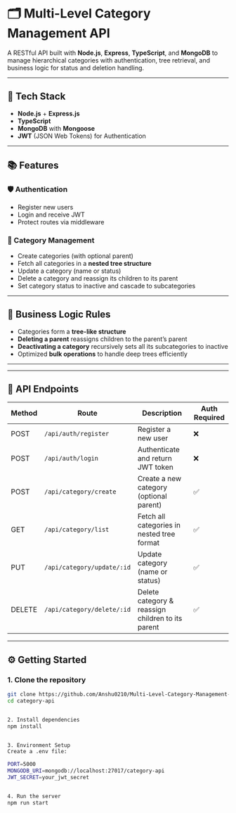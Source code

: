 # 🗂️ Multi-Level Category Management API

A RESTful API built with **Node.js**, **Express**, **TypeScript**, and **MongoDB** to manage hierarchical categories with authentication, tree retrieval, and business logic for status and deletion handling.

---

## 🧰 Tech Stack

- **Node.js** + **Express.js**
- **TypeScript**
- **MongoDB** with **Mongoose**
- **JWT** (JSON Web Tokens) for Authentication

---

## 📚 Features

### 🛡️ Authentication

- Register new users
- Login and receive JWT
- Protect routes via middleware

### 🌳 Category Management

- Create categories (with optional parent)
- Fetch all categories in a **nested tree structure**
- Update a category (name or status)
- Delete a category and reassign its children to its parent
- Set category status to inactive and cascade to subcategories

---

## 📐 Business Logic Rules

- Categories form a **tree-like structure**
- **Deleting a parent** reassigns children to the parent’s parent
- **Deactivating a category** recursively sets all its subcategories to inactive
- Optimized **bulk operations** to handle deep trees efficiently

---



---

## 🔗 API Endpoints

| Method | Route                           | Description                                           | Auth Required |
|--------|---------------------------------|-------------------------------------------------------|---------------|
| POST   | `/api/auth/register`            | Register a new user                                   | ❌            |
| POST   | `/api/auth/login`               | Authenticate and return JWT token                     | ❌            |
| POST   | `/api/category/create`          | Create a new category (optional parent)               | ✅            |
| GET    | `/api/category/list`            | Fetch all categories in nested tree format            | ✅            |
| PUT    | `/api/category/update/:id`      | Update category (name or status)                      | ✅            |
| DELETE | `/api/category/delete/:id`      | Delete category & reassign children to its parent     | ✅            |

---

## ⚙️ Getting Started

### 1. Clone the repository

```bash
git clone https://github.com/Anshu0210/Multi-Level-Category-Management-API.git
cd category-api


2. Install dependencies
npm install


3. Environment Setup
Create a .env file:

PORT=5000
MONGODB_URI=mongodb://localhost:27017/category-api
JWT_SECRET=your_jwt_secret


4. Run the server
npm run start
